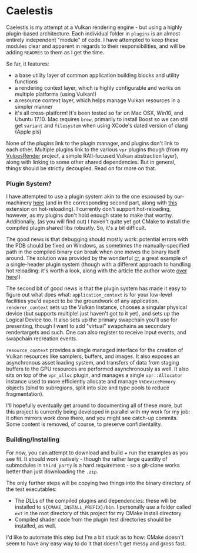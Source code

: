 # Caelestis

Caelestis is my attempt at a Vulkan rendering engine - but using a highly plugin-based architecture. Each individual folder in `plugins` is an almost entirely independent "module" of code. I have attempted to keep these modules clear and apparent in regards to their responsibilities, and will be adding `README`s to them as I get the time. 

So far, it features:
- a base utility layer of common application building blocks and utility functions
- a rendering context layer, which is highly configurable and works on multiple platforms (using Vulkan!)
- a resource context layer, which helps manage Vulkan resources in a simpler manner
- it's all cross-platform! It's been tested so far on Mac OSX, Win10, and Ubuntu 17.10. Mac requires `brew`, primarily to install Boost so we can still get `variant` and `filesystem` when using XCode's dated version of clang (Apple pls)

None of the plugins link to the plugin manager, and plugins don't link to each other. Multiple plugins link to the various `vpr` plugins though (from my [VulpesRender](https://github.com/fuchstraumer/VulpesRender) project, a simple RAII-focused Vulkan abstraction layer), along with linking to some other shared dependencies. But in general, things should be strictly decoupled. Read on for more on that.

### Plugin System?

I have attempted to use a plugin system akin to the one espoused by our-machinery [here](http://ourmachinery.com/post/little-machines-working-together-part-1/) (and in the corresponding second part, along with [this]() extension on hot-reloading). I currently don't support hot-reloading, however, as my plugins don't hold enough state to make that worthy. Additionally, (as you will find out) I haven't quite yet got CMake to install the compiled plugin shared libs robustly. So, it's a bit difficult.

The good news is that debugging should mostly work: potential errors with the PDB should be fixed on Windows, as sometimes the manually-specified path in the compiled binary can break when one moves the binary itself around. The solution was provided by the wonderful [cr](https://github.com/fungos/cr), a great example of a single-header plugin system (though with a different approach to handling hot reloading: it's worth a look, along with the article the author wrote [over here](https://fungos.github.io/blog/2017/11/20/cr.h-a-simple-c-hot-reload-header-only-library/)!)

The second bit of good news is that the plugin system has made it easy to figure out what does what: `application_context` is for your low-level facilities you'd expect to be the groundwork of any application. `renderer_context` sets up the Vulkan Instance, chooses a singular physical device (but supports multiple! just haven't got to it yet), and sets up the Logical Device too. It also sets up the primary swapchain you'll use for presenting, though I want to add "virtual" swapchains as secondary rendertargets and such. One can also register to receive input events, and swapchain recreation events.

`resource_context` provides a single managed interface for the creation of Vulkan resources like samplers, buffers, and images. It also exposes an asynchronous asset loading system, and transfers of data from staging buffers to the GPU resources are performed asynchronously as well. It also sits on top of the `vpr_alloc` plugin, and manages a single `vpr::Allocator` instance used to more efficiently allocate and manage `VkDeviceMemory` objects (bind to subregions, split into size and type pools to reduce fragmentation).

I'll hopefully eventually get around to documenting all of these more, but this project is currently being developed in parallel with my work for my job: it often mirrors work done there, and you might see catch-up commits. Some content is removed, of course, to preserve confidientality. 

### Building/Installing

For now, you can attempt to download and build + run the examples as you see fit. It should work natively - though the rather large quantity of submodules in `third_party` is a hard requirement - so a git-clone works better than just downloading the `.zip`.

The only further steps will be copying two things into the binary directory of the test executables:
- The DLLs of the compiled plugins and dependencies: these will be installed to `${CMAKE_INSTALL_PREFIX}/bin`. I personally use a folder called `ext` in the root directory of this project for my CMake install directory
- Compiled shader code from the plugin test directories should be installed, as well.

I'd like to automate this step but I'm a bit stuck as to how: CMake doesn't seem to have any easy way to do it that doesn't get messy and gross fast.
